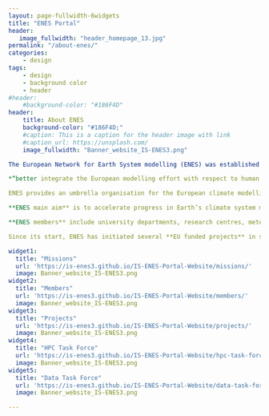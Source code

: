 ```yaml
---
layout: page-fullwidth-6widgets
title: "ENES Portal"
header:
   image_fullwidth: "header_homepage_13.jpg"
permalink: "/about-enes/"
categories:
    - design
tags:
    - design
    - background color
    - header
#header:
    #background-color: "#186F4D"
header:
    title: About ENES
    background-color: "#186F4D;"
    #caption: This is a caption for the header image with link
    #caption_url: https://unsplash.com/
    image_fullwidth: "Banner_website_IS-ENES3.png"

The European Network for Earth System modelling (ENES) was established in 2001 in response to the 1998 recommendation from the Euroclivar concerted action to:

*“better integrate the European modelling effort with respect to human potential, hardware and software”.*

ENES provides an umbrella organisation for the European climate modelling community working on *“the understanding and prediction of climate variability and change”*. Although centered on the community working with global Earth’s climate system models, it also aims to support the regional climate modelling community, with whom it shares common scientific objectives and issues.

**ENES main aim** is to accelerate progress in Earth’s climate system modelling.  

**ENES members** include university departments, research centres, meteorological services, computer centres, and industrial partners.

Since its start, ENES has initiated several **EU funded projects** in support for science and research infrastructure. 

widget1:
  title: "Missions"
  url: 'https://is-enes3.github.io/IS-ENES-Portal-Website/missions/'
  image: Banner_website_IS-ENES3.png
widget2:
  title: "Members"
  url: 'https://is-enes3.github.io/IS-ENES-Portal-Website/members/'
  image: Banner_website_IS-ENES3.png
widget3:
  title: "Projects"
  url: 'https://is-enes3.github.io/IS-ENES-Portal-Website/projects/'
  image: Banner_website_IS-ENES3.png
widget4:
  title: "HPC Task Force"
  url: 'https://is-enes3.github.io/IS-ENES-Portal-Website/hpc-task-force/'
  image: Banner_website_IS-ENES3.png
widget5:
  title: "Data Task Force"
  url: 'https://is-enes3.github.io/IS-ENES-Portal-Website/data-task-force/'
  image: Banner_website_IS-ENES3.png

---
```


